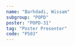 ```yaml
---
name: "Barhdadi, Wissam"
subgroup: "POPD"
poster: "POPD-31"
tag: "Poster Presenter"
code: "PS03"
---
```

